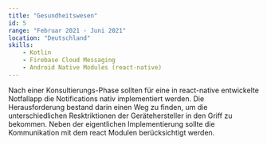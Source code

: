 ```yaml
---
title: "Gesundheitswesen"
id: 5
range: "Februar 2021 - Juni 2021"
location: "Deutschland"
skills:
    - Kotlin
    - Firebase Cloud Messaging
    - Android Native Modules (react-native)
---
```


Nach einer Konsultierungs-Phase sollten für eine in react-native entwickelte Notfallapp die Notifications nativ implementiert werden. Die Herausforderung bestand darin einen Weg zu finden, um die unterschiedlichen Resktriktionen der Gerätehersteller in den Griff zu bekommen. Neben der eigentlichen Implementierung sollte die Kommunikation mit dem react Modulen berücksichtigt werden.